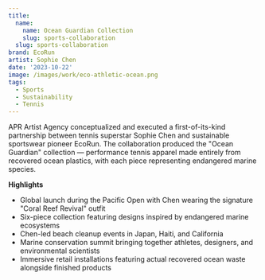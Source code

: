 ```yaml
---
title:
  name:
    name: Ocean Guardian Collection
    slug: sports-collaboration
  slug: sports-collaboration
brand: EcoRun
artist: Sophie Chen
date: '2023-10-22'
image: /images/work/eco-athletic-ocean.png
tags:
  - Sports
  - Sustainability
  - Tennis
---
```


APR Artist Agency conceptualized and executed a first-of-its-kind partnership between tennis superstar Sophie Chen and sustainable sportswear pioneer EcoRun. The collaboration produced the "Ocean Guardian" collection — performance tennis apparel made entirely from recovered ocean plastics, with each piece representing endangered marine species.

**Highlights**
- Global launch during the Pacific Open with Chen wearing the signature "Coral Reef Revival" outfit
- Six-piece collection featuring designs inspired by endangered marine ecosystems
- Chen-led beach cleanup events in Japan, Haiti, and California
- Marine conservation summit bringing together athletes, designers, and environmental scientists
- Immersive retail installations featuring actual recovered ocean waste alongside finished products

